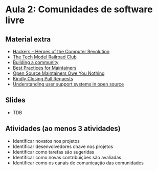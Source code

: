 # Aula 2: Comunidades de software livre

## Material extra

- [Hackers – Heroes of the Computer Revolution](https://www.stevenlevy.com/index.php/books/hackers)
- [The Tech Model Railroad Club](https://www.wired.com/2014/11/the-tech-model-railroad-club/)
- [Building a community](https://opensource.guide/building-community/)
- [Best Practices for Maintainers](https://opensource.guide/best-practices/)
- [Open Source Maintainers Owe You Nothing](https://mikemcquaid.com/2018/03/19/open-source-maintainers-owe-you-nothing/)
- [Kindly Closing Pull Requests](https://github.blog/2017-06-27-contribute-on-open-source-friday/)
- [Understanding user support systems in open source](https://nadiaeghbal.com/user-support)

## Slides

- TDB

## Atividades (ao menos 3 atividades)
- Identificar novatos nos projetos
- Identificar desenvolvedores chave nos projetos
- Identificar como tarefas são sugeridas
- Identificar como novas contribuições são avaliadas
- Identificar como os canais de comunicação das comunidades
